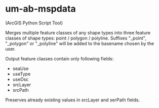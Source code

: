 # um-ab-mspdata
(ArcGIS Python Script Tool)

Merges multiple feature classes of any shape types into three feature classes of shape types: point / polygon / polyline. Suffixes "_point", "_polygon" or "_polyline" will be added to the basename chosen by the user.

Output feature classes contain only following fields:
* seaUse
* useType
* useDsc
* srcLayer
* srcPath

Preserves already existing values in srcLayer and serPath fields.

